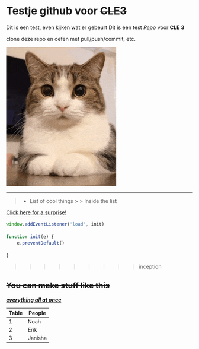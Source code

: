 # Testje github voor ~~CLE3~~

Dit is een test, even kijken wat er gebeurt
Dit is een test _Repo_ voor **CLE 3**

clone deze repo en oefen met pull/push/commit, etc.

![cat gif](cat-icegif-4.gif)

---

> - List of cool things
    >   > Inside the list

[Click here for a surprise!](https://www.youtube.com/watch?v=dQw4w9WgXcQ)

```js
window.addEventListener('load', init)

function init(e) {
    e.preventDefault()

}

```

> > > > > > > > > inception

## ~~You can make stuff like this~~

<u>~~***everything all at once***~~</u>

| Table | People  |
|-------|---------|
| 1     | Noah    |
| 2     | Erik    |
| 3     | Janisha |
